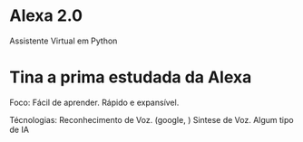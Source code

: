# Alexa 2.0
 Assistente Virtual em Python

# Tina a prima estudada da Alexa 

Foco: 
    Fácil de aprender.
    Rápido e expansível.

Técnologias:
    Reconhecimento de Voz. (google, )
    Sintese de Voz.
    Algum tipo de IA